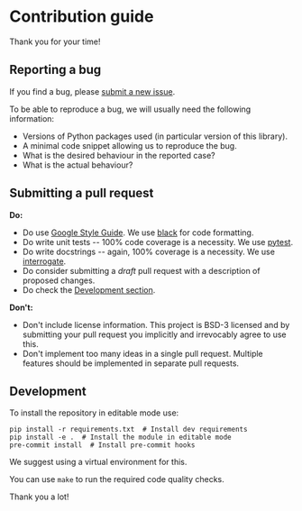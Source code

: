 # Contribution guide
Thank you for your time!

## Reporting a bug

If you find a bug, please [submit a new issue](https://github.com/labelshift/labelshift/issues).

To be able to reproduce a bug, we will usually need the following information:

  - Versions of Python packages used (in particular version of this library).
  - A minimal code snippet allowing us to reproduce the bug.
  - What is the desired behaviour in the reported case?
  - What is the actual behaviour?


## Submitting a pull request

**Do:**

  - Do use [Google Style Guide](https://google.github.io/styleguide/pyguide.html). We use [black](https://github.com/psf/black) for code formatting.
  - Do write unit tests -- 100% code coverage is a necessity. We use [pytest](https://docs.pytest.org/).
  - Do write docstrings -- again, 100% coverage is a necessity. We use [interrogate](https://pypi.org/project/interrogate/).
  - Do consider submitting a *draft* pull request with a description of proposed changes.
  - Do check the [Development section](#development).

**Don't:**

  - Don't include license information. This project is BSD-3 licensed and by submitting your pull request you implicitly and irrevocably agree to use this.
  - Don't implement too many ideas in a single pull request. Multiple features should be implemented in separate pull requests.

## Development
To install the repository in editable mode use:
```
pip install -r requirements.txt  # Install dev requirements
pip install -e .  # Install the module in editable mode
pre-commit install  # Install pre-commit hooks
```
We suggest using a virtual environment for this.

You can use `make` to run the required code quality checks.



Thank you a lot!
